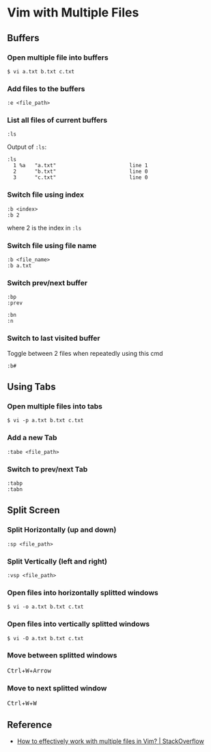 # Vim with Multiple Files

## Buffers

### Open multiple file into buffers

```
$ vi a.txt b.txt c.txt
```

### Add files to the buffers

```
:e <file_path>
```

### List all files of current buffers

```
:ls
```

Output of `:ls`:
```
:ls
  1 %a   "a.txt"                        line 1
  2      "b.txt"                        line 0
  3      "c.txt"                        line 0
```

### Switch file using index

```
:b <index>
:b 2
```

where 2 is the index in `:ls`

### Switch file using file name

```
:b <file_name>
:b a.txt
```

### Switch prev/next buffer

```
:bp
:prev

:bn
:n
```

### Switch to last visited buffer

Toggle between 2 files when repeatedly using this cmd

```
:b#
```

## Using Tabs

### Open multiple files into tabs

```
$ vi -p a.txt b.txt c.txt
```

### Add a new Tab

```
:tabe <file_path>
```

### Switch to prev/next Tab

```
:tabp
:tabn
```

## Split Screen

### Split Horizontally (up and down)

```
:sp <file_path>
```

### Split Vertically (left and right)

```
:vsp <file_path>
```

### Open files into horizontally splitted windows

```
$ vi -o a.txt b.txt c.txt
```

### Open files into vertically splitted windows

```
$ vi -O a.txt b.txt c.txt
```

### Move between splitted windows

<kbd>Ctrl</kbd>+<kbd>W</kbd>+<kbd>Arrow</kbd>

### Move to next splitted window

<kbd>Ctrl</kbd>+<kbd>W</kbd>+<kbd>W</kbd>

## Reference

- [How to effectively work with multiple files in Vim? | StackOverflow](http://stackoverflow.com/questions/53664/how-to-effectively-work-with-multiple-files-in-vim)
